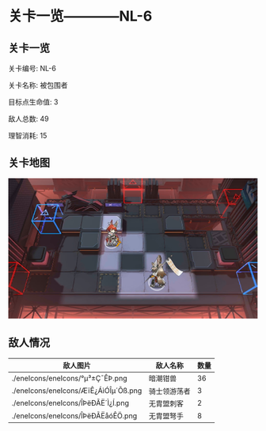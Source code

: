 # 关卡一览————NL-6


## 关卡一览

关卡编号: NL-6

关卡名称: 被包围者

目标点生命值: 3

敌人总数: 49

理智消耗: 15


## 关卡地图
![NL-6](./oprMap/NL-6.png)

## 敌人情况

| 敌人图片 | 敌人名称 | 数量  |
|---------|-----|-----|
| ./eneIcons/eneIcons/°µ³±Ç¯ÊÞ.png| 暗潮钳兽  |   36  |
| ./eneIcons/eneIcons/ÆïÊ¿ÁìÓÎµ´Õß.png| 骑士领游荡者  |   3  |
| ./eneIcons/eneIcons/ÎÞëÐÃË´Ì¿Í.png| 无胄盟刺客  |   2  |
| ./eneIcons/eneIcons/ÎÞëÐÃËåóÊÖ.png| 无胄盟弩手  |   8  |
